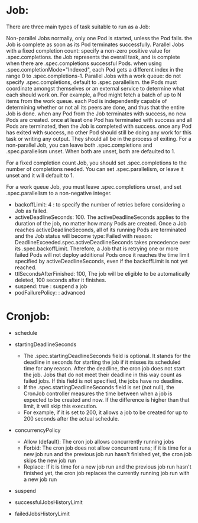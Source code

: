 # Job:
There are three main types of task suitable to run as a Job:

Non-parallel Jobs
normally, only one Pod is started, unless the Pod fails.
the Job is complete as soon as its Pod terminates successfully.
Parallel Jobs with a fixed completion count:
specify a non-zero positive value for .spec.completions.
the Job represents the overall task, and is complete when there are .spec.completions successful Pods.
when using .spec.completionMode="Indexed", each Pod gets a different index in the range 0 to .spec.completions-1.
Parallel Jobs with a work queue:
do not specify .spec.completions, default to .spec.parallelism.
the Pods must coordinate amongst themselves or an external service to determine what each should work on. For example, a Pod might fetch a batch of up to N items from the work queue.
each Pod is independently capable of determining whether or not all its peers are done, and thus that the entire Job is done.
when any Pod from the Job terminates with success, no new Pods are created.
once at least one Pod has terminated with success and all Pods are terminated, then the Job is completed with success.
once any Pod has exited with success, no other Pod should still be doing any work for this task or writing any output. They should all be in the process of exiting.
For a non-parallel Job, you can leave both .spec.completions and .spec.parallelism unset. When both are unset, both are defaulted to 1.

For a fixed completion count Job, you should set .spec.completions to the number of completions needed. You can set .spec.parallelism, or leave it unset and it will default to 1.

For a work queue Job, you must leave .spec.completions unset, and set .spec.parallelism to a non-negative integer.

- backoffLimit: 4 : to specify the number of retries before considering a Job as failed.
- activeDeadlineSeconds: 100. The activeDeadlineSeconds applies to the duration of the job, no matter how many Pods are created. Once a Job reaches activeDeadlineSeconds, all of its running Pods are terminated and the Job status will become type: Failed with reason: DeadlineExceeded.spec.activeDeadlineSeconds takes precedence over its .spec.backoffLimit. Therefore, a Job that is retrying one or more failed Pods will not deploy additional Pods once it reaches the time limit specified by activeDeadlineSeconds, even if the backoffLimit is not yet reached.
- ttlSecondsAfterFinished: 100, The job will be eligible to be automatically deleted, 100 seconds after it finishes.
- suspend: true : suspend a job
- podFailurePolicy: : advanced

# Cronjob:
- schedule
- startingDeadlineSeconds
    - The .spec.startingDeadlineSeconds field is optional. It stands for the deadline in seconds for starting the job if it misses its scheduled time for any reason. After the deadline, the cron job does not start the job. Jobs that do not meet their deadline in this way count as failed jobs. If this field is not specified, the jobs have no deadline.
    - If the .spec.startingDeadlineSeconds field is set (not null), the CronJob controller measures the time between when a job is expected to be created and now. If the difference is higher than that limit, it will skip this execution.
    - For example, if it is set to 200, it allows a job to be created for up to 200 seconds after the actual schedule.

- concurrencyPolicy
    - Allow (default): The cron job allows concurrently running jobs
    - Forbid: The cron job does not allow concurrent runs; if it is time for a new job run and the previous job run hasn't finished yet, the cron job skips the new job run
    - Replace: If it is time for a new job run and the previous job run hasn't finished yet, the cron job replaces the currently running job run with a new job run
- suspend
- successfulJobsHistoryLimit
- failedJobsHistoryLimit
